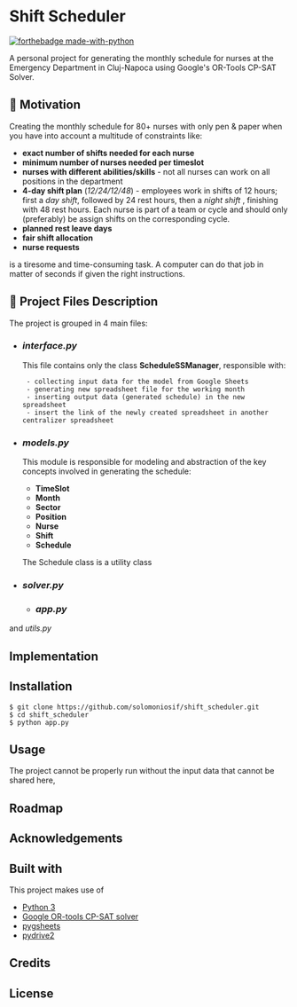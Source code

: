 # Shift Scheduler 

[![forthebadge made-with-python](http://ForTheBadge.com/images/badges/made-with-python.svg)](https://www.python.org/)



A personal project for generating the monthly schedule for nurses at the Emergency Department in Cluj-Napoca using  Google's OR-Tools CP-SAT Solver. 

## :dart: Motivation

Creating the monthly schedule for 80+ nurses with only pen & paper when you have into account a multitude of constraints like:

- **exact number of shifts needed for each nurse**
- **minimum number of nurses needed per timeslot**
- **nurses with different abilities/skills** - not all nurses can work on all positions in the department
- **4-day shift plan** (*12/24/12/48*) - employees work in shifts of 12 hours; first a *day shift*, followed by 24 rest hours, then a *night shift* , finishing with 48 rest hours. Each nurse is part of a team or cycle and should only (preferably) be assign shifts on the corresponding cycle.
- **planned rest leave days**
- **fair shift allocation**
- **nurse requests**

is a tiresome and time-consuming task. A computer can do that job in matter of seconds if given the right instructions.



## :floppy_disk: Project Files Description

The project is grouped in 4 main files:

 - ### *interface.py* 

   This file contains only the class **ScheduleSSManager**, responsible with:

   		- collecting input data for the model from Google Sheets
   		- generating new spreadsheet file for the working month
   		- inserting output data (generated schedule) in the new spreadsheet
   		- insert the link of the newly created spreadsheet in another centralizer spreadsheet   

 - ### *models.py*

   This module is responsible for modeling and abstraction of the key concepts involved in generating the schedule:

    - **TimeSlot**
    - **Month**
    - **Sector**
    - **Position**
    - **Nurse**
    - **Shift**
    - **Schedule**

   The Schedule class is a utility class 

 - ### *solver.py*

	- ### *app.py*

and *utils.py*



## Implementation



## Installation


```shell
$ git clone https://github.com/solomoniosif/shift_scheduler.git
$ cd shift_scheduler
$ python app.py
```

## Usage

The project cannot be properly run without the input data that cannot be shared here, 

## Roadmap



## **Acknowledgements**



## Built with

This project makes use of

- [Python 3](https://www.python.org/downloads/)
- [Google OR-tools CP-SAT solver](https://developers.google.com/optimization/cp/cp_solver)
- [pygsheets](https://github.com/nithinmurali/pygsheets)
- [pydrive2](https://github.com/iterative/PyDrive2)

## Credits



## License











